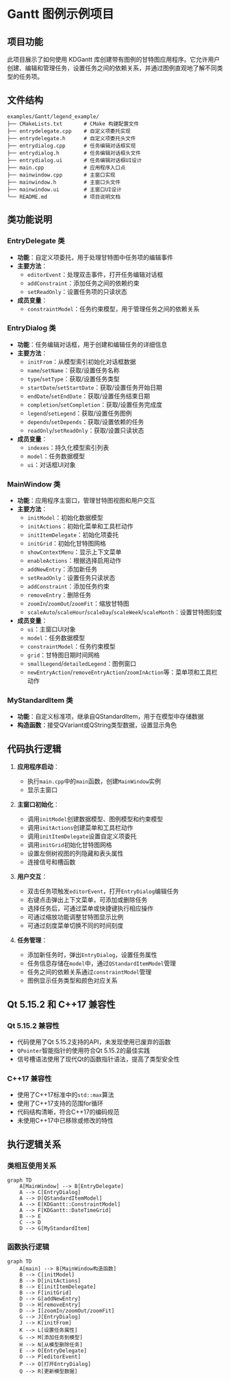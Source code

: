 # Gantt 图例示例项目

## 项目功能

此项目展示了如何使用 KDGantt 库创建带有图例的甘特图应用程序。它允许用户创建、编辑和管理任务，设置任务之间的依赖关系，并通过图例直观地了解不同类型的任务项。

## 文件结构

```
examples/Gantt/legend_example/
├── CMakeLists.txt       # CMake 构建配置文件
├── entrydelegate.cpp    # 自定义项委托实现
├── entrydelegate.h      # 自定义项委托头文件
├── entrydialog.cpp      # 任务编辑对话框实现
├── entrydialog.h        # 任务编辑对话框头文件
├── entrydialog.ui       # 任务编辑对话框UI设计
├── main.cpp             # 应用程序入口点
├── mainwindow.cpp       # 主窗口实现
├── mainwindow.h         # 主窗口头文件
├── mainwindow.ui        # 主窗口UI设计
└── README.md            # 项目说明文档
```

## 类功能说明

### EntryDelegate 类

- **功能**：自定义项委托，用于处理甘特图中任务项的编辑事件
- **主要方法**：
  - `editorEvent`：处理双击事件，打开任务编辑对话框
  - `addConstraint`：添加任务之间的依赖约束
  - `setReadOnly`：设置任务项的只读状态
- **成员变量**：
  - `constraintModel`：任务约束模型，用于管理任务之间的依赖关系

### EntryDialog 类

- **功能**：任务编辑对话框，用于创建和编辑任务的详细信息
- **主要方法**：
  - `initFrom`：从模型索引初始化对话框数据
  - `name`/`setName`：获取/设置任务名称
  - `type`/`setType`：获取/设置任务类型
  - `startDate`/`setStartDate`：获取/设置任务开始日期
  - `endDate`/`setEndDate`：获取/设置任务结束日期
  - `completion`/`setCompletion`：获取/设置任务完成度
  - `legend`/`setLegend`：获取/设置任务图例
  - `depends`/`setDepends`：获取/设置依赖的任务
  - `readOnly`/`setReadOnly`：获取/设置只读状态
- **成员变量**：
  - `indexes`：持久化模型索引列表
  - `model`：任务数据模型
  - `ui`：对话框UI对象

### MainWindow 类

- **功能**：应用程序主窗口，管理甘特图视图和用户交互
- **主要方法**：
  - `initModel`：初始化数据模型
  - `initActions`：初始化菜单和工具栏动作
  - `initItemDelegate`：初始化项委托
  - `initGrid`：初始化甘特图网格
  - `showContextMenu`：显示上下文菜单
  - `enableActions`：根据选择启用动作
  - `addNewEntry`：添加新任务
  - `setReadOnly`：设置任务只读状态
  - `addConstraint`：添加任务约束
  - `removeEntry`：删除任务
  - `zoomIn`/`zoomOut`/`zoomFit`：缩放甘特图
  - `scaleAuto`/`scaleHour`/`scaleDay`/`scaleWeek`/`scaleMonth`：设置甘特图刻度
- **成员变量**：
  - `ui`：主窗口UI对象
  - `model`：任务数据模型
  - `constraintModel`：任务约束模型
  - `grid`：甘特图日期时间网格
  - `smallLegend`/`detailedLegend`：图例窗口
  - `newEntryAction`/`removeEntryAction`/`zoomInAction`等：菜单项和工具栏动作

### MyStandardItem 类

- **功能**：自定义标准项，继承自QStandardItem，用于在模型中存储数据
- **构造函数**：接受QVariant或QString类型数据，设置显示角色

## 代码执行逻辑

1. **应用程序启动**：
   - 执行`main.cpp`中的`main`函数，创建`MainWindow`实例
   - 显示主窗口

2. **主窗口初始化**：
   - 调用`initModel`创建数据模型、图例模型和约束模型
   - 调用`initActions`创建菜单和工具栏动作
   - 调用`initItemDelegate`设置自定义项委托
   - 调用`initGrid`初始化甘特图网格
   - 设置左侧树视图的列隐藏和表头属性
   - 连接信号和槽函数

3. **用户交互**：
   - 双击任务项触发`editorEvent`，打开`EntryDialog`编辑任务
   - 右键点击弹出上下文菜单，可添加或删除任务
   - 选择任务后，可通过菜单或快捷键执行相应操作
   - 可通过缩放功能调整甘特图显示比例
   - 可通过刻度菜单切换不同的时间刻度

4. **任务管理**：
   - 添加新任务时，弹出`EntryDialog`，设置任务属性
   - 任务信息存储在`model`中，通过`QStandardItemModel`管理
   - 任务之间的依赖关系通过`constraintModel`管理
   - 图例显示任务类型和颜色对应关系

## Qt 5.15.2 和 C++17 兼容性

### Qt 5.15.2 兼容性
- 代码使用了Qt 5.15.2支持的API，未发现使用已废弃的函数
- `QPointer`智能指针的使用符合Qt 5.15.2的最佳实践
- 信号槽语法使用了现代Qt的函数指针语法，提高了类型安全性

### C++17 兼容性
- 使用了C++17标准中的`std::max`算法
- 使用了C++17支持的范围for循环
- 代码结构清晰，符合C++17的编码规范
- 未使用C++17中已移除或修改的特性

## 执行逻辑关系

### 类相互使用关系

```mermaid
graph TD
    A[MainWindow] --> B[EntryDelegate]
    A --> C[EntryDialog]
    A --> D[QStandardItemModel]
    A --> E[KDGantt::ConstraintModel]
    A --> F[KDGantt::DateTimeGrid]
    B --> E
    C --> D
    D --> G[MyStandardItem]
```

### 函数执行逻辑

```mermaid
graph TD
    A[main] --> B[MainWindow构造函数]
    B --> C[initModel]
    B --> D[initActions]
    B --> E[initItemDelegate]
    B --> F[initGrid]
    D --> G[addNewEntry]
    D --> H[removeEntry]
    D --> I[zoomIn/zoomOut/zoomFit]
    G --> J[EntryDialog]
    J --> K[initFrom]
    K --> L[设置任务属性]
    G --> M[添加任务到模型]
    H --> N[从模型删除任务]
    E --> O[EntryDelegate]
    O --> P[editorEvent]
    P --> Q[打开EntryDialog]
    Q --> R[更新模型数据]
```
